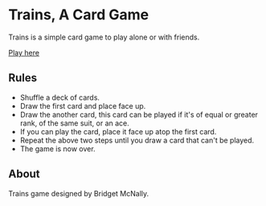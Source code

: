# Trains, A Card Game

Trains is a simple card game to play alone or with friends.

[Play here](https://mathuf.github.io/TrainsCardGame/)

## Rules

- Shuffle a deck of cards.
- Draw the first card and place face up.
- Draw the another card, this card can be played if it's of equal or greater rank, of the same suit, or an ace.
- If you can play the card, place it face up atop the first card.
- Repeat the above two steps until you draw a card that can't be played.
- The game is now over.

## About

Trains game designed by Bridget McNally.